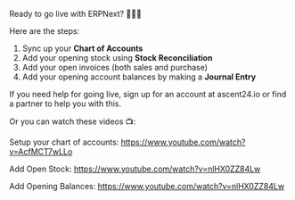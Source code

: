 Ready to go live with ERPNext? 🏁🏁🏁

Here are the steps:

1. Sync up your **Chart of Accounts**
3. Add your opening stock using **Stock Reconciliation**
4. Add your open invoices (both sales and purchase)
3. Add your opening account balances by making a **Journal Entry**

If you need help for going live, sign up for an account at ascent24.io or find a partner to help you with this.

Or you can watch these videos 📺:

Setup your chart of accounts: https://www.youtube.com/watch?v=AcfMCT7wLLo

Add Open Stock: https://www.youtube.com/watch?v=nlHX0ZZ84Lw

Add Opening Balances: https://www.youtube.com/watch?v=nlHX0ZZ84Lw
